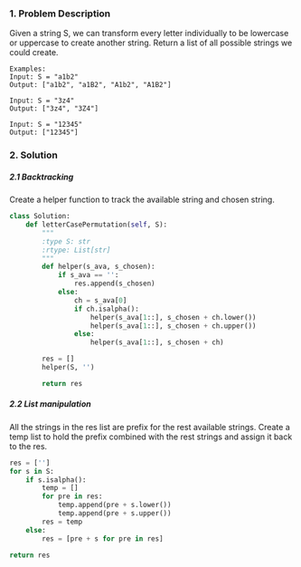 ### 1. Problem Description
Given a string S, we can transform every letter individually to be lowercase or uppercase to create another string.  Return a list of all possible strings we could create.

```
Examples:
Input: S = "a1b2"
Output: ["a1b2", "a1B2", "A1b2", "A1B2"]

Input: S = "3z4"
Output: ["3z4", "3Z4"]

Input: S = "12345"
Output: ["12345"]
```

### 2. Solution

##### 2.1 Backtracking
Create a helper function to track the available string and chosen string.

```python
class Solution:
    def letterCasePermutation(self, S):
        """
        :type S: str
        :rtype: List[str]
        """
        def helper(s_ava, s_chosen):
            if s_ava == '':
                res.append(s_chosen)
            else:
                ch = s_ava[0]
                if ch.isalpha():
                    helper(s_ava[1::], s_chosen + ch.lower())
                    helper(s_ava[1::], s_chosen + ch.upper())
                else:
                    helper(s_ava[1::], s_chosen + ch)

        res = []
        helper(S, '')

        return res
```

##### 2.2 List manipulation
All the strings in the res list are prefix for the rest available strings. Create a temp list to hold the prefix combined with the rest strings and assign it back to the res.
```python
res = ['']
for s in S:
    if s.isalpha():
        temp = []
        for pre in res:
            temp.append(pre + s.lower())
            temp.append(pre + s.upper())
        res = temp
    else:
        res = [pre + s for pre in res]

return res
```
